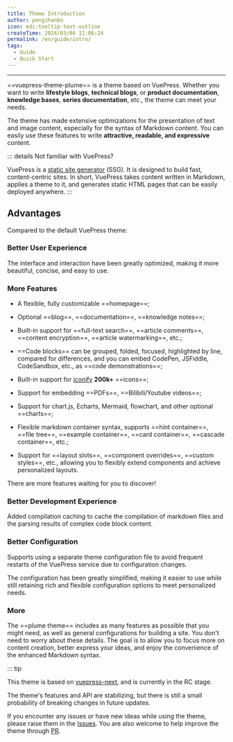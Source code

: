 ```yaml
---
title: Theme Introduction
author: pengzhanbo
icon: mdi:tooltip-text-outline
createTime: 2024/03/04 11:06:24
permalink: /en/guide/intro/
tags:
  - Guide
  - Quick Start
---
```

---

==vuepress-theme-plume== is a theme based on VuePress. Whether you want to write **lifestyle blogs**, **technical blogs**, or **product documentation**, **knowledge bases**, **series documentation**, etc., the theme can meet your needs.

The theme has made extensive optimizations for the presentation of text and image content, especially for the syntax of Markdown content. You can easily use these features to write **attractive, readable, and expressive** content.

::: details Not familiar with VuePress?

VuePress is a [static site generator](https://en.wikipedia.org/wiki/Static_site_generator) (SSG). It is designed to build fast, content-centric sites. In short, VuePress takes content written in Markdown, applies a theme to it, and generates static HTML pages that can be easily deployed anywhere.
:::

## Advantages

Compared to the default VuePress theme:

### Better User Experience

The interface and interaction have been greatly optimized, making it more beautiful, concise, and easy to use.

### More Features

- A flexible, fully customizable ==homepage==;

- Optional ==blog==, ==documentation==, ==knowledge notes==;

- Built-in support for ==full-text search==, ==article comments==, ==content encryption==, ==article watermarking==, etc.;

- ==Code blocks== can be grouped, folded, focused, highlighted by line, compared for differences, and you can embed CodePen, JSFiddle, CodeSandbox, etc., as ==code demonstrations==;

- Built-in support for [iconify](https://icon-sets.iconify.design/) **200k+** ==icons==;

- Support for embedding ==PDFs==, ==Bilibili/Youtube videos==;

- Support for chart.js, Echarts, Mermaid, flowchart, and other optional ==charts==;

- Flexible markdown container syntax, supports ==hint container==, ==file tree==, ==example container==, ==card container==, ==cascade container==, etc.;

- Support for ==layout slots==, ==component overrides==, ==custom styles==, etc., allowing you to flexibly extend components and achieve personalized layouts.

There are more features waiting for you to discover!

### Better Development Experience

Added compilation caching to cache the compilation of markdown files and the parsing results of complex code block content.

### Better Configuration

Supports using a separate theme configuration file to avoid frequent restarts of the VuePress service due to configuration changes.

The configuration has been greatly simplified, making it easier to use while still retaining rich and flexible configuration options to meet personalized needs.

### More

The ==plume theme== includes as many features as possible that you might need, as well as general configurations for building a site. You don't need to worry about these details. The goal is to allow you to focus more on content creation, better express your ideas, and enjoy the convenience of the enhanced Markdown syntax.

::: tip

This theme is based on [vuepress-next](https://github.com/vuepress/vuepress-next), and is currently in the RC stage.

The theme's features and API are stabilizing, but there is still a small probability of breaking changes in future updates.

If you encounter any issues or have new ideas while using the theme, please raise them in the [Issues](https://github.com/pengzhanbo/vuepress-theme-plume/issues). You are also welcome to help improve the theme through [PR](https://github.com/pengzhanbo/vuepress-theme-plume/pulls).
